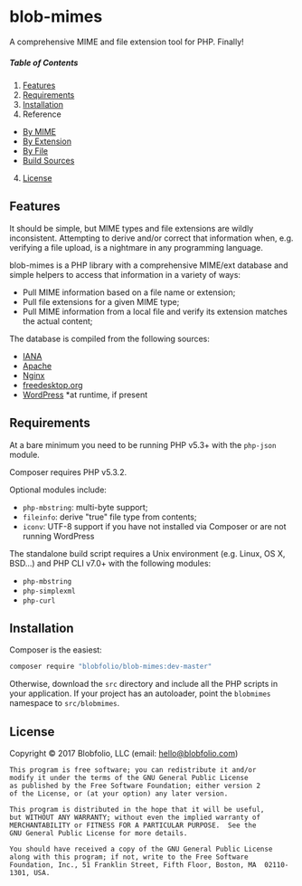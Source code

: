 # blob-mimes

A comprehensive MIME and file extension tool for PHP. Finally!



##### Table of Contents

1. [Features](#features)
2. [Requirements](#requirements)
2. [Installation](#installation)
3. Reference
  * [By MIME](https://github.com/Blobfolio/blob-mimes/blob/master/docs/MIME.md)
  * [By Extension](https://github.com/Blobfolio/blob-mimes/blob/master/docs/EXTENSION.md)
  * [By File](https://github.com/Blobfolio/blob-mimes/blob/master/docs/FILE.md)
  * [Build Sources](https://github.com/Blobfolio/blob-mimes/blob/master/docs/BUILD.md)
4. [License](#license)



## Features

It should be simple, but MIME types and file extensions are wildly inconsistent. Attempting to derive and/or correct that information when, e.g. verifying a file upload, is a nightmare in any programming language.

blob-mimes is a PHP library with a comprehensive MIME/ext database and simple helpers to access that information in a variety of ways:

 * Pull MIME information based on a file name or extension;
 * Pull file extensions for a given MIME type;
 * Pull MIME information from a local file and verify its extension matches the actual content;

The database is compiled from the following sources:

 * [IANA](https://www.iana.org/assignments/media-types)
 * [Apache](https://svn.apache.org/repos/asf/httpd/httpd/trunk/docs/conf/mime.types)
 * [Nginx](http://hg.nginx.org/nginx/raw-file/default/conf/mime.types)
 * [freedesktop.org](https://cgit.freedesktop.org/xdg/shared-mime-info/plain/freedesktop.org.xml.in)
 * [WordPress](https://developer.wordpress.org/reference/functions/wp_get_mime_types/) *at runtime, if present



## Requirements

At a bare minimum you need to be running PHP v5.3+ with the `php-json` module.

Composer requires PHP v5.3.2.

Optional modules include:
 
 * `php-mbstring`: multi-byte support;
 * `fileinfo`: derive "true" file type from contents;
 * `iconv`: UTF-8 support if you have not installed via Composer or are not running WordPress

The standalone build script requires a Unix environment (e.g. Linux, OS X, BSD...) and PHP CLI v7.0+ with the following modules:

 * `php-mbstring`
 * `php-simplexml`
 * `php-curl`



## Installation

Composer is the easiest:
```bash
composer require "blobfolio/blob-mimes:dev-master"
```

Otherwise, download the `src` directory and include all the PHP scripts in your application. If your project has an autoloader, point the `blobmimes` namespace to `src/blobmimes`.



## License

Copyright © 2017  Blobfolio, LLC  (email: hello@blobfolio.com)

    This program is free software; you can redistribute it and/or
    modify it under the terms of the GNU General Public License
    as published by the Free Software Foundation; either version 2
    of the License, or (at your option) any later version.
    
    This program is distributed in the hope that it will be useful,
    but WITHOUT ANY WARRANTY; without even the implied warranty of
    MERCHANTABILITY or FITNESS FOR A PARTICULAR PURPOSE.  See the
    GNU General Public License for more details.
    
    You should have received a copy of the GNU General Public License
    along with this program; if not, write to the Free Software
    Foundation, Inc., 51 Franklin Street, Fifth Floor, Boston, MA  02110-1301, USA.

